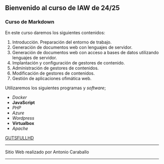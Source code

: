 ## Bienvenido al curso de IAW de 24/25
### Curso de Markdown
En este curso daremos los siguientes contenidos:
1. Introducción. Preparación del entorno de trabajo.
2. Generación de documentos web con lenguajes de servidor.
3. Generación de documentos web con acceso a bases de datos
utilizando lenguajes de servidor.
4. Implantación y configuración de gestores de contenido.
5. Administración de gestores de contenidos.
6. Modificación de gestores de contenidos.
7. Gestión de aplicaciones ofimática web.

Utilizaremos los siguientes programas y *software*;
- *Docker*
- **JavaScript**
- *PHP*
- *Azure*
- *Wordpress*
- **Virtualbox**
- *Apache*
  
[GUTSFULLHD](https://github.com/gutsfullhd)

***
Sitio Web realizado por Antonio Caraballo
***
